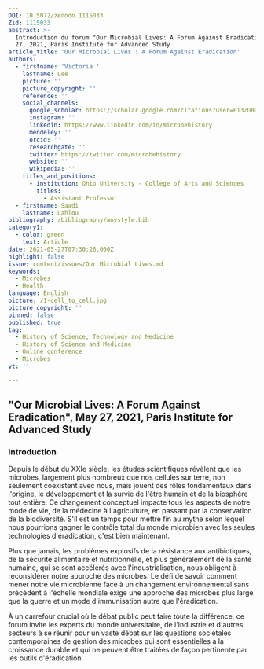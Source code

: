 ```yaml
---
DOI: 10.5072/zenodo.1115033
Zid: 1115033
abstract: >-
  Introduction du forum "Our Microbial Lives: A Forum Against Eradication",  May
  27, 2021, Paris Institute for Advanced Study
article_title: 'Our Microbial Lives : A Forum Against Eradication'
authors:
  - firstname: 'Victoria '
    lastname: Lee
    picture: ''
    picture_copyright: ''
    reference: ''
    social_channels:
      google_scholar: https://scholar.google.com/citations?user=P13ZUHQAAAAJ&hl=en
      instagram: ''
      linkedin: https://www.linkedin.com/in/microbehistory
      mendeley: ''
      orcid: ''
      researchgate: ''
      twitter: https://twitter.com/microbehistory
      website: ''
      wikipedia: ''
    titles_and_positions:
      - institution: Ohio University - College of Arts and Sciences
        titles:
          - Assistant Professor
  - firstname: Saadi
    lastname: Lahlou
bibliography: /bibliography/anystyle.bib
category1:
  - color: green
    text: Article
date: 2021-05-27T07:30:26.000Z
highlight: false
issue: content/issues/Our Microbial Lives.md
keywords:
  - Microbes
  - Health
language: English
picture: /1-cell_to_cell.jpg
picture_copyright: ''
pinned: false
published: true
tag:
  - History of Science, Technology and Medicine
  - History of Science and Medicine
  - Online conference
  - Microbes
yt: ''

---
```



## "Our Microbial Lives: A Forum Against Eradication", May 27, 2021, Paris Institute for Advanced Study

### Introduction

Depuis le début du XXIe siècle, les études scientifiques révèlent que les microbes, largement plus nombreux que nos cellules sur terre, non seulement coexistent avec nous, mais jouent des rôles fondamentaux dans l'origine, le développement et la survie de l'être humain et de la biosphère tout entière. Ce changement conceptuel impacte tous les aspects de notre mode de vie, de la médecine à l'agriculture, en passant par la conservation de la biodiversité. S'il est un temps pour mettre fin au mythe selon lequel nous pourrions gagner le contrôle total du monde microbien avec les seules technologies d'éradication, c'est bien maintenant.

Plus que jamais, les problèmes explosifs de la résistance aux antibiotiques, de la sécurité alimentaire et nutritionnelle, et plus généralement de la santé humaine, qui se sont accélérés avec l'industrialisation, nous obligent à reconsidérer notre approche des microbes. Le défi de savoir comment mener notre vie microbienne face à un changement environnemental sans précédent à l'échelle mondiale exige une approche des microbes plus large que la guerre et un mode d'immunisation autre que l'éradication.

À un carrefour crucial où le débat public peut faire toute la différence, ce forum invite les experts du monde universitaire, de l'industrie et d'autres secteurs à se réunir pour un vaste débat sur les questions sociétales contemporaines de gestion des microbes qui sont essentielles à la croissance durable et qui ne peuvent être traitées de façon pertinente par les outils d'éradication.

<Youtube yt="6YGE_p-TxFY" caption ="Introduction"></Youtube>
